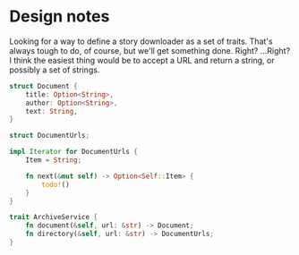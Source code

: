# Design notes

Looking for a way to define a story downloader as a set of traits. That's always tough to do, of course, but we'll get something done. Right? ...Right? I think the easiest thing would be to accept a URL and return a string, or possibly a set of strings.

```rust
struct Document {
    title: Option<String>,
    author: Option<String>,
    text: String,
}

struct DocumentUrls;

impl Iterator for DocumentUrls {
    Item = String;

    fn next(&mut self) -> Option<Self::Item> {
        todo!()
    }
}

trait ArchiveService {
    fn document(&self, url: &str) -> Document;
    fn directory(&self, url: &str) -> DocumentUrls;
}
```
